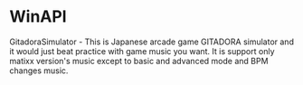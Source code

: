 # WinAPI

GitadoraSimulator - This is Japanese arcade game GITADORA simulator and it would just beat practice with game music you want. It is support only matixx version's music except to basic and advanced mode and BPM changes music.
